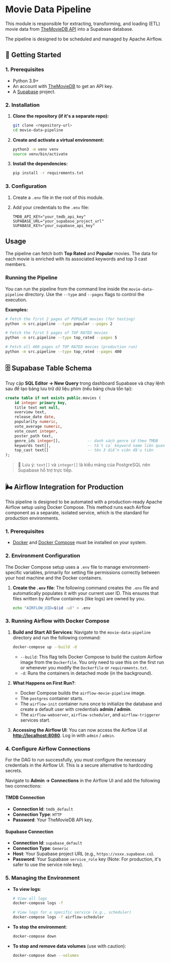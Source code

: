 # Movie Data Pipeline

This module is responsible for extracting, transforming, and loading (ETL) movie data from [TheMovieDB API](https://www.themoviedb.org/) into a Supabase database.

The pipeline is designed to be scheduled and managed by Apache Airflow.

## 🚀 Getting Started

### 1. Prerequisites

- Python 3.9+
- An account with [TheMovieDB](https://www.themoviedb.org/signup) to get an API key.
- A [Supabase](https://supabase.com/) project.

### 2. Installation

1.  **Clone the repository (if it's a separate repo):**

    ```bash
    git clone <repository-url>
    cd movie-data-pipeline
    ```

2.  **Create and activate a virtual environment:**

    ```bash
    python3 -m venv venv
    source venv/bin/activate
    ```

3.  **Install the dependencies:**

    ```bash
    pip install -r requirements.txt
    ```

### 3. Configuration

1.  Create a `.env` file in the root of this module.
2.  Add your credentials to the `.env` file:

    ```env
    TMDB_API_KEY="your_tmdb_api_key"
    SUPABASE_URL="your_supabase_project_url"
    SUPABASE_KEY="your_supabase_api_key"
    ```

## Usage

The pipeline can fetch both **Top Rated** and **Popular** movies. The data for each movie is enriched with its associated keywords and top 3 cast members.

### Running the Pipeline

You can run the pipeline from the command line inside the `movie-data-pipeline` directory. Use the `--type` and `--pages` flags to control the execution.

**Examples:**

```bash
# Fetch the first 2 pages of POPULAR movies (for testing)
python -m src.pipeline --type popular --pages 2

# Fetch the first 5 pages of TOP RATED movies
python -m src.pipeline --type top_rated --pages 5

# Fetch all 400 pages of TOP RATED movies (production run)
python -m src.pipeline --type top_rated --pages 400
```

## 🗄️ Supabase Table Schema

Truy cập **SQL Editor → New Query** trong dashboard Supabase và chạy lệnh sau để tạo bảng lưu trữ dữ liệu phim (nếu bảng chưa tồn tại):

```sql
create table if not exists public.movies (
    id integer primary key,
    title text not null,
    overview text,
    release_date date,
    popularity numeric,
    vote_average numeric,
    vote_count integer,
    poster_path text,
    genre_ids integer[],            -- danh sách genre id theo TMDB
    keywords text[],                -- tất cả keyword name liên quan
    top_cast text[]                 -- tên 3 diễn viên đầu tiên
);
```

> 📌  Lưu ý: `text[]` và `integer[]` là kiểu mảng của PostgreSQL nên Supabase hỗ trợ trực tiếp.

## 🌬️ Airflow Integration for Production

This pipeline is designed to be automated with a production-ready Apache Airflow setup using Docker Compose. This method runs each Airflow component as a separate, isolated service, which is the standard for production environments.

### 1. Prerequisites

- [Docker](https://docs.docker.com/get-docker/) and [Docker Compose](https://docs.docker.com/compose/install/) must be installed on your system.

### 2. Environment Configuration

The Docker Compose setup uses a `.env` file to manage environment-specific variables, primarily for setting file permissions correctly between your host machine and the Docker containers.

1.  **Create the `.env` file**:
    The following command creates the `.env` file and automatically populates it with your current user ID. This ensures that files written by Airflow containers (like logs) are owned by you.
    ```bash
    echo "AIRFLOW_UID=$(id -u)" > .env
    ```

### 3. Running Airflow with Docker Compose

1.  **Build and Start All Services**:
    Navigate to the `movie-data-pipeline` directory and run the following command:
    ```bash
    docker-compose up --build -d
    ```
    - `--build`: This flag tells Docker Compose to build the custom Airflow image from the `Dockerfile`. You only need to use this on the first run or whenever you modify the `Dockerfile` or `requirements.txt`.
    - `-d`: Runs the containers in detached mode (in the background).

2.  **What Happens on First Run?**:
    - Docker Compose builds the `airflow-movie-pipeline` image.
    - The `postgres` container starts.
    - The `airflow-init` container runs once to initialize the database and create a default user with credentials **admin / admin**.
    - The `airflow-webserver`, `airflow-scheduler`, and `airflow-triggerer` services start.

3.  **Accessing the Airflow UI**:
    You can now access the Airflow UI at **[http://localhost:8080](http://localhost:8080)**. Log in with `admin` / `admin`.

### 4. Configure Airflow Connections

For the DAG to run successfully, you must configure the necessary credentials in the Airflow UI. This is a secure alternative to hardcoding secrets.

Navigate to **Admin -> Connections** in the Airflow UI and add the following two connections:

#### TMDB Connection
- **Connection Id**: `tmdb_default`
- **Connection Type**: `HTTP`
- **Password**: Your TheMovieDB API key.

#### Supabase Connection
- **Connection Id**: `supabase_default`
- **Connection Type**: `Generic`
- **Host**: Your Supabase project URL (e.g., `https://xxxx.supabase.co`).
- **Password**: Your Supabase `service_role` key (Note: For production, it's safer to use the service role key).

### 5. Managing the Environment

- **To view logs**:
  ```bash
  # View all logs
  docker-compose logs -f

  # View logs for a specific service (e.g., scheduler)
  docker-compose logs -f airflow-scheduler
  ```

- **To stop the environment**:
  ```bash
  docker-compose down
  ```

- **To stop and remove data volumes** (use with caution):
  ```bash
  docker-compose down --volumes
  ```

